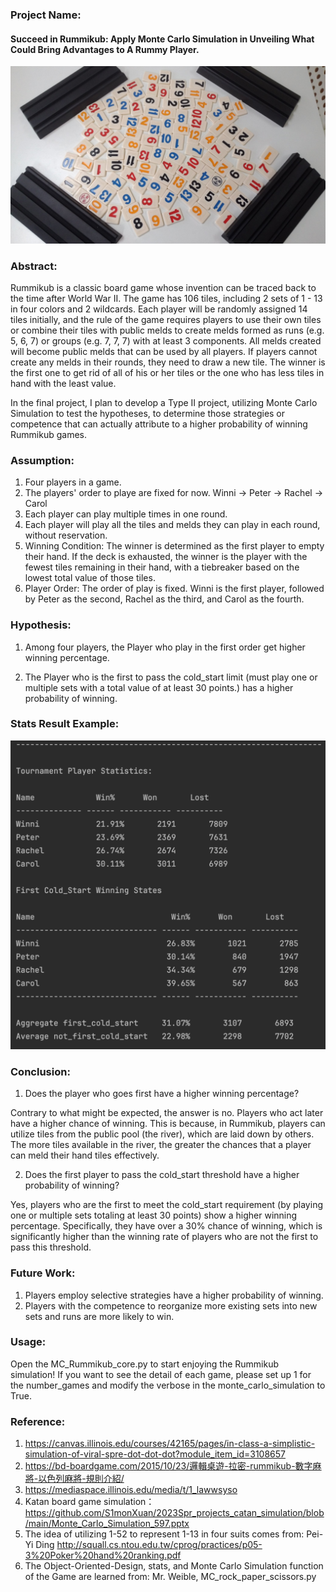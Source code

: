 
### Project Name: 
#### Succeed in Rummikub: Apply Monte Carlo Simulation in Unveiling What Could Bring Advantages to A Rummy Player.
![Rummy the board game.](https://github.com/winni50927/2024Spr_projects/blob/main/2015-10-23-16-17-33.jpg)


### Abstract:

Rummikub is a classic board game whose invention can be traced back to the time after World War II. The game has 106 tiles, including 2 sets of 1 - 13 in four colors and 2 wildcards. Each player will be randomly assigned 14 tiles initially, and the rule of the game requires players to use their own tiles or combine their tiles with public melds to create melds formed as runs (e.g. 5, 6, 7) or groups (e.g. 7, 7, 7) with at least 3 components. All melds created will become public melds that can be used by all players. If players cannot create any melds in their rounds, they need to draw a new tile. The winner is the first one to get rid of all of his or her tiles or the one who has less tiles in hand with the least value. 

In the final project, I plan to develop a Type II project, utilizing Monte Carlo Simulation to test the hypotheses, to determine those strategies or competence that can actually attribute to a higher probability of winning Rummikub games.


### Assumption:
1. Four players in a game.
2. The players' order to playe are fixed for now. Winni -> Peter -> Rachel -> Carol 
3. Each player can play multiple times in one round.
4. Each player will play all the tiles and melds they can play in each round, without reservation.
5. Winning Condition: The winner is determined as the first player to empty their hand. If the deck is exhausted, the winner is the player with the fewest tiles remaining in their hand, with a tiebreaker based on the lowest total value of those tiles.
6. Player Order: The order of play is fixed. Winni is the first player, followed by Peter as the second, Rachel as the third, and Carol as the fourth.

### Hypothesis:

1. Among four players, the Player who play in the first order get higher winning percentage.

2. The Player who is the first to pass the cold_start limit (must play one or multiple sets with a total value of at least 30 points.) has a higher probability of winning.


### Stats Result Example:
![Rummy result game.](https://github.com/winni50927/2024Spr_projects/blob/main/Rummy_result_example.png)


### Conclusion:

1. Does the player who goes first have a higher winning percentage?

Contrary to what might be expected, the answer is no. Players who act later have a higher chance of winning. This is because, in Rummikub, players can utilize tiles from the public pool (the river), which are laid down by others. The more tiles available in the river, the greater the chances that a player can meld their hand tiles effectively.

2. Does the first player to pass the cold_start threshold have a higher probability of winning?

Yes, players who are the first to meet the cold_start requirement (by playing one or multiple sets totaling at least 30 points) show a higher winning percentage. Specifically, they have over a 30% chance of winning, which is significantly higher than the winning rate of players who are not the first to pass this threshold.


### Future Work:
1. Players employ selective strategies have a higher probability of winning.
2. Players with the competence to reorganize more existing sets into new sets and runs are more likely to win.

### Usage:
Open the MC_Rummikub_core.py to start enjoying the Rummikub simulation!
If you want to see the detail of each game, please set up 1 for the number_games and modify the verbose in the monte_carlo_simulation to True. 

### Reference:
1. https://canvas.illinois.edu/courses/42165/pages/in-class-a-simplistic-simulation-of-viral-spre-dot-dot-dot?module_item_id=3108657
2. https://bd-boardgame.com/2015/10/23/邏輯桌遊-拉密-rummikub-數字麻將-以色列麻將-規則介紹/
3. https://mediaspace.illinois.edu/media/t/1_lawwsyso 
4. Katan board game simulation：https://github.com/S1monXuan/2023Spr_projects_catan_simulation/blob/main/Monte_Carlo_Simulation_597.pptx
5. The idea of utilizing 1-52 to represent 1-13 in four suits comes from: Pei-Yi Ding http://squall.cs.ntou.edu.tw/cprog/practices/p05-3%20Poker%20hand%20ranking.pdf
6. The Object-Oriented-Design, stats, and Monte Carlo Simulation function of the Game are learned from: Mr. Weible, MC_rock_paper_scissors.py


